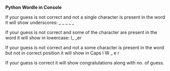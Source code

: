 **Python Wordle in Console** 


If your guess is not correct and not a single character is present in the word it will show underscores: _ _ _ _ _

If your guess is not correct and some of the character are present in the word it will show in lowercase: l_ _er

If your guess is not correct and not a some character is present  in the word but not in correct position it will show in Caps  l W _ e r

If your guess is  correct it will show congratulations along with no. of guess.
